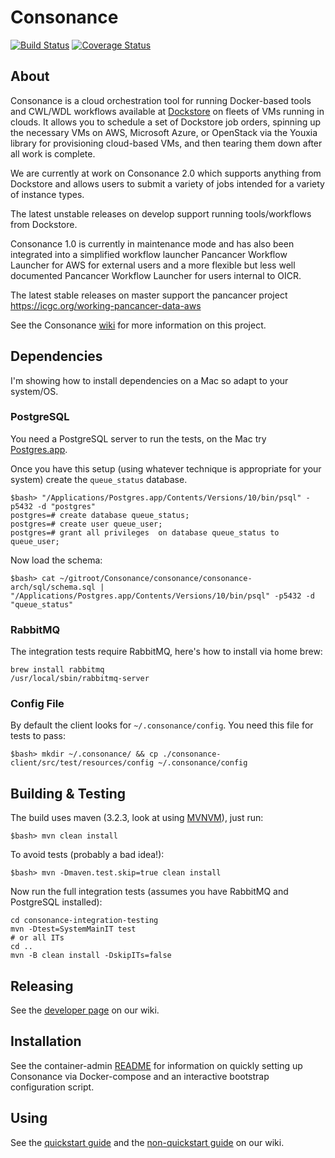 # Consonance

[![Build Status](https://travis-ci.org/Consonance/consonance.svg?branch=develop)](https://travis-ci.org/Consonance/Consonance)
[![Coverage Status](https://coveralls.io/repos/Consonance/consonance/badge.svg?branch=develop)](https://coveralls.io/r/Consonance/consonance?branch=develop)

## About

Consonance is a cloud orchestration tool for running Docker-based tools and CWL/WDL workflows available at [Dockstore](https://dockstore.org) on fleets of VMs running in clouds.  It allows you to schedule a set of Dockstore job orders, spinning up the necessary VMs on AWS, Microsoft Azure, or OpenStack via the Youxia library for provisioning cloud-based VMs, and then tearing them down after all work is complete.

We are currently at work on Consonance 2.0 which supports anything from Dockstore and allows users to submit a variety of jobs intended for a variety of instance types.

The latest unstable releases on develop support running tools/workflows from  Dockstore.

Consonance 1.0 is currently in maintenance mode and has also been integrated into a simplified workflow launcher Pancancer Workflow Launcher for AWS for external users and a more flexible but less well documented Pancancer Workflow Launcher for users internal to OICR.

The latest stable releases on master support the pancancer project https://icgc.org/working-pancancer-data-aws

See the Consonance [wiki](https://github.com/Consonance/consonance/wiki) for more information on this project.

## Dependencies

I'm showing how to install dependencies on a Mac so adapt to your system/OS.

### PostgreSQL

You need a PostgreSQL server to run the tests, on the Mac try [Postgres.app](http://postgresapp.com/).

Once you have this setup (using whatever technique is appropriate for your system) create the `queue_status` database.

    $bash> "/Applications/Postgres.app/Contents/Versions/10/bin/psql" -p5432 -d "postgres"
    postgres=# create database queue_status;
    postgres=# create user queue_user;
    postgres=# grant all privileges  on database queue_status to queue_user;

Now load the schema:

    $bash> cat ~/gitroot/Consonance/consonance/consonance-arch/sql/schema.sql | "/Applications/Postgres.app/Contents/Versions/10/bin/psql" -p5432 -d "queue_status"

### RabbitMQ

The integration tests require RabbitMQ, here's how to install
via home brew:

    brew install rabbitmq
    /usr/local/sbin/rabbitmq-server

### Config File

By default the client looks for `~/.consonance/config`. You need this file for
tests to pass:

    $bash> mkdir ~/.consonance/ && cp ./consonance-client/src/test/resources/config ~/.consonance/config


## Building & Testing

The build uses maven (3.2.3, look at using [MVNVM](http://mvnvm.org/)), just run:

    $bash> mvn clean install

 To avoid tests (probably a bad idea!):

    $bash> mvn -Dmaven.test.skip=true clean install

Now run the full integration tests (assumes you have RabbitMQ and PostgreSQL installed):

    cd consonance-integration-testing
    mvn -Dtest=SystemMainIT test
    # or all ITs
    cd ..
    mvn -B clean install -DskipITs=false

## Releasing

See the [developer page](https://github.com/Consonance/consonance/wiki/developers) on our wiki.

## Installation

See the container-admin [README](container-admin/README.md) for information on quickly setting up Consonance via Docker-compose and an interactive bootstrap configuration script.

## Using

See the [quickstart guide](https://github.com/Consonance/consonance/wiki/quickstart) and the [non-quickstart guide](https://github.com/Consonance/consonance/wiki/non-quickstart-users) on our wiki.
